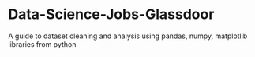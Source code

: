 # Data-Science-Jobs-Glassdoor
A guide to dataset cleaning and analysis using pandas, numpy, matplotlib libraries from python
